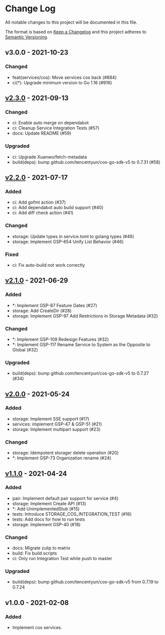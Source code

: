 # Change Log

All notable changes to this project will be documented in this file.

The format is based on [Keep a Changelog](https://keepachangelog.com/)
and this project adheres to [Semantic Versioning](https://semver.org/).

## v3.0.0 - 2021-10-23

### Changed

- feat(services/cos): Move services cos back (#884)
- ci(*): Upgrade minimum version to Go 1.16 (#916)

## [v2.3.0] - 2021-09-13

### Changed

- ci: Enable auto merge on dependabot
- ci: Cleanup Service Integration Tests (#57)
- docs: Update README (#59)

### Upgraded

- ci: Upgrade Xuanwo/fetch-metadata
- build(deps): bump github.com/tencentyun/cos-go-sdk-v5 to 0.7.31 (#58)

## [v2.2.0] - 2021-07-17

### Added

- ci: Add gofmt action (#37)
- ci: Add dependabot auto build support (#40)
- ci: Add diff check action (#41)

### Changed

- storage: Update types in service.toml to golang types (#46)
- storage: Implement GSP-654 Unify List Behavior (#46)

### Fixed

- ci: Fix auto-build not work correctly

## [v2.1.0] - 2021-06-29

### Added

- *: Implement GSP-87 Feature Gates (#27)
- storage: Add CreateDir (#28)
- storage: Implement GSP-97 Add Restrictions in Storage Metadata (#32)

### Changed

- *: Implement GSP-109 Redesign Features (#32)
- *: Implement GSP-117 Rename Service to System as the Opposite to Global (#32)

### Upgraded

- build(deps): bump github.com/tencentyun/cos-go-sdk-v5 to 0.7.27 (#34)

## [v2.0.0] - 2021-05-24

### Added

- storage: Implement SSE support (#17)
- services: implement GSP-47 & GSP-51 (#21)
- storage: Implement multipart support (#23)

### Changed

- storage: Idempotent storager delete operation (#20)
- *: Implement GSP-73 Organization rename (#24)

## [v1.1.0] - 2021-04-24

### Added

- pair: Implement default pair support for service (#4)
- storage: Implement Create API (#13)
- *: Add UnimplementedStub (#15)
- tests: Introduce STORAGE_COS_INTEGRATION_TEST (#16)
- tests: Add docs for how to run tests 
- storage: Implement GSP-40 (#18)

### Changed

- docs: Migrate zulip to matrix
- build: Fix build scripts
- ci: Only run Integration Test while push to master

### Upgraded

- build(deps): bump github.com/tencentyun/cos-go-sdk-v5 from 0.7.19 to 0.7.24

## v1.0.0 - 2021-02-08

### Added

- Implement cos services.

[v2.3.0]: https://github.com/beyondstorage/go-service-cos/compare/v2.2.0...v2.3.0
[v2.2.0]: https://github.com/beyondstorage/go-service-cos/compare/v2.1.0...v2.2.0
[v2.1.0]: https://github.com/beyondstorage/go-service-cos/compare/v2.0.0...v2.1.0
[v2.0.0]: https://github.com/beyondstorage/go-service-cos/compare/v1.1.0...v2.0.0
[v1.1.0]: https://github.com/beyondstorage/go-service-cos/compare/v1.0.0...v1.1.0
